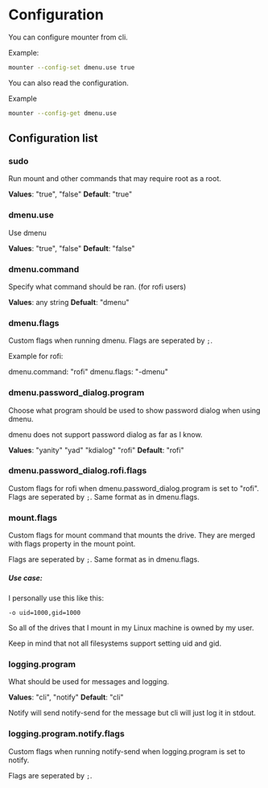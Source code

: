 # Configuration

You can configure mounter from cli.

Example:

```bash
mounter --config-set dmenu.use true
```

You can also read the configuration.

Example

```bash
mounter --config-get dmenu.use
```

## Configuration list

### sudo

Run mount and other commands that may require root as a root.

**Values**: "true", "false"
**Default**: "true"

### dmenu.use

Use dmenu

**Values**: "true", "false"
**Default**: "false"

### dmenu.command

Specify what command should be ran. (for rofi users)

**Values**: any string
**Defualt**: "dmenu"

### dmenu.flags

Custom flags when running dmenu. Flags are seperated by `;`.

Example for rofi:

dmenu.command: "rofi"
dmenu.flags: "-dmenu"

### dmenu.password_dialog.program

Choose what program should be used to show password dialog when using dmenu.

dmenu does not support password dialog as far as I know.

**Values**: "yanity" "yad" "kdialog" "rofi"
**Default**: "rofi"

### dmenu.password_dialog.rofi.flags

Custom flags for rofi when dmenu.password_dialog.program is set to "rofi". Flags are seperated by `;`. Same format as in dmenu.flags.

### mount.flags

Custom flags for mount command that mounts the drive. They are merged with flags property in the mount point.

Flags are seperated by `;`. Same format as in dmenu.flags.

##### Use case:

I personally use this like this:

`-o uid=1000,gid=1000`

So all of the drives that I mount in my Linux machine is owned by my user.

Keep in mind that not all filesystems support setting uid and gid.

### logging.program

What should be used for messages and logging.

**Values**: "cli", "notify"
**Default**: "cli"

Notify will send notify-send for the message but cli will just log it in stdout.

### logging.program.notify.flags

Custom flags when running notify-send when logging.program is set to notify.

Flags are seperated by `;`.
